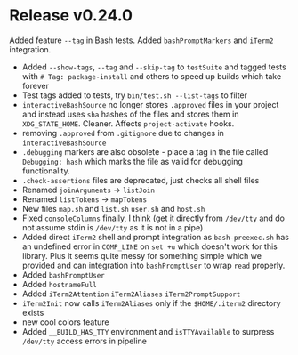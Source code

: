 # Release v0.24.0

Added feature `--tag` in Bash tests. Added `bashPromptMarkers` and `iTerm2` integration.

- Added `--show-tags`, `--tag` and `--skip-tag` to `testSuite` and tagged tests with `# Tag: package-install` and others to speed up builds which take forever
- Test tags added to tests, try `bin/test.sh --list-tags` to filter
- `interactiveBashSource` no longer stores `.approved` files in your project and instead uses `sha` hashes of the files and stores them in `XDG_STATE_HOME`. Cleaner. Affects `project-activate` hooks.
- removing `.approved` from `.gitignore` due to changes in `interactiveBashSource`
- `.debugging` markers are also obsolete - place a tag in the file called `Debugging: hash` which marks the file as valid for debugging functionality.
- `.check-assertions` files are deprecated, just checks all shell files
- Renamed `joinArguments` -> `listJoin`
- Renamed `listTokens` -> `mapTokens`
- New files `map.sh` and `list.sh` `user.sh` and `host.sh`
- Fixed `consoleColumns` finally, I think (get it directly from `/dev/tty` and do not assume stdin is `/dev/tty` as it is not in a pipe)
- Added direct `iTerm2` shell and prompt integration as `bash-preexec.sh` has an undefined error in `COMP_LINE` on `set +u` which doesn't work for this library. Plus it seems quite messy for something simple which we provided and can integration into `bashPromptUser` to wrap `read` properly.
- Added `bashPromptUser`
- Added `hostnameFull`
- Added `iTerm2Attention` `iTerm2Aliases` `iTerm2PromptSupport`
- `iTerm2Init` now calls `iTerm2Aliases` only if the `$HOME/.iterm2` directory exists
- new cool colors feature
- Added `__BUILD_HAS_TTY` environment and `isTTYAvailable` to surpress `/dev/tty` access errors in pipeline
